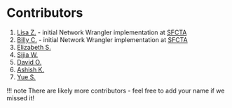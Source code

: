 # Contributors

1. [Lisa Z.](https://github.com/lmz) - initial Network Wrangler implementation at [SFCTA](http://www.sfcta.org)
2. [Billy C.](https://github.com/billyc) - initial Network Wrangler implementation at [SFCTA](http://www.sfcta.org)
3. [Elizabeth S.](https://github.com/e-lo)
4. [Sijia W.](https://github.com/i-am-sijia)
5. [David O.](https://github.com/DavidOry)
6. [Ashish K.](https://github.com/AshishKuls)
7. [Yue S.](https://github.com/yueshuaing)

!!! note
    There are likely more contributors - feel free to add your name if we missed it!
